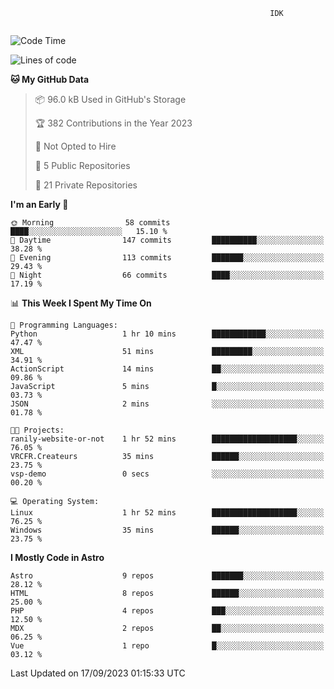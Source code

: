 ```text
                                                          IDK
                                       
```

<!--START_SECTION:waka-->
![Code Time](http://img.shields.io/badge/Code%20Time-40%20hrs%2025%20mins-blue)

![Lines of code](https://img.shields.io/badge/From%20Hello%20World%20I%27ve%20Written-115.4%20thousand%20lines%20of%20code-blue)

**🐱 My GitHub Data** 

> 📦 96.0 kB Used in GitHub's Storage 
 > 
> 🏆 382 Contributions in the Year 2023
 > 
> 🚫 Not Opted to Hire
 > 
> 📜 5 Public Repositories 
 > 
> 🔑 21 Private Repositories 
 > 
**I'm an Early 🐤** 

```text
🌞 Morning                58 commits          ████░░░░░░░░░░░░░░░░░░░░░   15.10 % 
🌆 Daytime                147 commits         ██████████░░░░░░░░░░░░░░░   38.28 % 
🌃 Evening                113 commits         ███████░░░░░░░░░░░░░░░░░░   29.43 % 
🌙 Night                  66 commits          ████░░░░░░░░░░░░░░░░░░░░░   17.19 % 
```


📊 **This Week I Spent My Time On** 

```text
💬 Programming Languages: 
Python                   1 hr 10 mins        ████████████░░░░░░░░░░░░░   47.47 % 
XML                      51 mins             █████████░░░░░░░░░░░░░░░░   34.91 % 
ActionScript             14 mins             ██░░░░░░░░░░░░░░░░░░░░░░░   09.86 % 
JavaScript               5 mins              █░░░░░░░░░░░░░░░░░░░░░░░░   03.73 % 
JSON                     2 mins              ░░░░░░░░░░░░░░░░░░░░░░░░░   01.78 % 

🐱‍💻 Projects: 
ranily-website-or-not    1 hr 52 mins        ███████████████████░░░░░░   76.05 % 
VRCFR.Createurs          35 mins             ██████░░░░░░░░░░░░░░░░░░░   23.75 % 
vsp-demo                 0 secs              ░░░░░░░░░░░░░░░░░░░░░░░░░   00.20 % 

💻 Operating System: 
Linux                    1 hr 52 mins        ███████████████████░░░░░░   76.25 % 
Windows                  35 mins             ██████░░░░░░░░░░░░░░░░░░░   23.75 % 
```

**I Mostly Code in Astro** 

```text
Astro                    9 repos             ███████░░░░░░░░░░░░░░░░░░   28.12 % 
HTML                     8 repos             ██████░░░░░░░░░░░░░░░░░░░   25.00 % 
PHP                      4 repos             ███░░░░░░░░░░░░░░░░░░░░░░   12.50 % 
MDX                      2 repos             ██░░░░░░░░░░░░░░░░░░░░░░░   06.25 % 
Vue                      1 repo              █░░░░░░░░░░░░░░░░░░░░░░░░   03.12 % 
```




 Last Updated on 17/09/2023 01:15:33 UTC
<!--END_SECTION:waka-->
